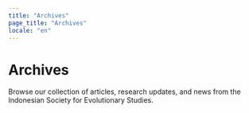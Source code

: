```yaml
---
title: "Archives"
page_title: "Archives"
locale: "en"
---
```


# Archives

Browse our collection of articles, research updates, and news from the Indonesian Society for Evolutionary Studies.

